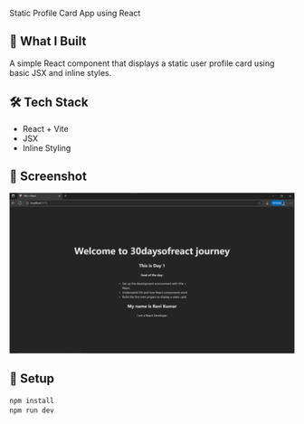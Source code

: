 Static Profile Card App using React

## 🚀 What I Built
A simple React component that displays a static user profile card using basic JSX and inline styles.

## 🛠️ Tech Stack
- React + Vite
- JSX
- Inline Styling

## 📸 Screenshot
![Profile Card Screenshot](./screenshot.png)

## 📂 Setup
```bash
npm install
npm run dev